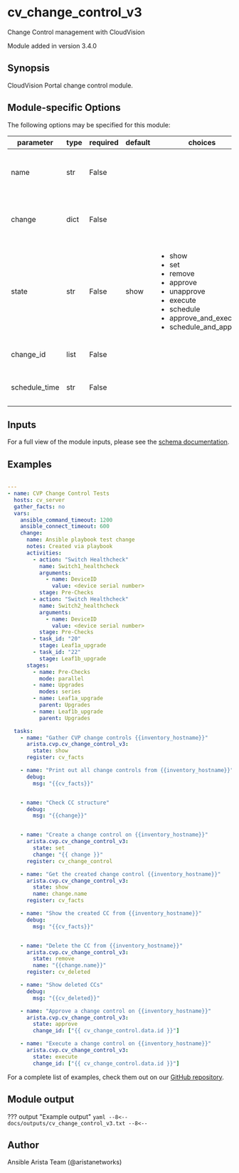 <!--
  ~ Copyright (c) 2023 Arista Networks, Inc.
  ~ Use of this source code is governed by the Apache License 2.0
  ~ that can be found in the LICENSE file.
  -->

# cv_change_control_v3

Change Control management with CloudVision

Module added in version 3.4.0
## Synopsis

CloudVision Portal change control module.

## Module-specific Options

The following options may be specified for this module:

| parameter | type | required | default | choices | comments |
| ------------- |-------------| ---------|----------- |--------- |--------- |
| name  |   str | False  |  | | The name of the change control. If not provided, one will be generated automatically. |
| change  |   dict | False  |  | | A dictionary containing the change control to be created/modified. |
| state  |   str | False  |  show  | <ul> <li>show</li>  <li>set</li>  <li>remove</li>  <li>approve</li>  <li>unapprove</li>  <li>execute</li>  <li>schedule</li>  <li>approve_and_execute</li>  <li>schedule_and_approve</li> </ul> | Set if we should get, set/update, or remove the change control. |
| change_id  |   list | False  |  | | List of change IDs to get/remove. |
| schedule_time  |   str | False  |  | | RFC3339 time format, e.g., `2021-12-23T02:07:00.0`. |

## Inputs

For a full view of the module inputs, please see the [schema documentation](../schema/cv_change_control_v3.md).

## Examples

```yaml

---
- name: CVP Change Control Tests
  hosts: cv_server
  gather_facts: no
  vars:
    ansible_command_timeout: 1200
    ansible_connect_timeout: 600
    change:
      name: Ansible playbook test change
      notes: Created via playbook
      activities:
        - action: "Switch Healthcheck"
          name: Switch1_healthcheck
          arguments:
            - name: DeviceID
              value: <device serial number>
          stage: Pre-Checks
        - action: "Switch Healthcheck"
          name: Switch2_healthcheck
          arguments:
            - name: DeviceID
              value: <device serial number>
          stage: Pre-Checks
        - task_id: "20"
          stage: Leaf1a_upgrade
        - task_id: "22"
          stage: Leaf1b_upgrade
      stages:
        - name: Pre-Checks
          mode: parallel
        - name: Upgrades
          modes: series
        - name: Leaf1a_upgrade
          parent: Upgrades
        - name: Leaf1b_upgrade
          parent: Upgrades

  tasks:
    - name: "Gather CVP change controls {{inventory_hostname}}"
      arista.cvp.cv_change_control_v3:
        state: show
      register: cv_facts

    - name: "Print out all change controls from {{inventory_hostname}}"
      debug:
        msg: "{{cv_facts}}"


    - name: "Check CC structure"
      debug:
        msg: "{{change}}"


    - name: "Create a change control on {{inventory_hostname}}"
      arista.cvp.cv_change_control_v3:
        state: set
        change: "{{ change }}"
      register: cv_change_control

    - name: "Get the created change control {{inventory_hostname}}"
      arista.cvp.cv_change_control_v3:
        state: show
        name: change.name
      register: cv_facts

    - name: "Show the created CC from {{inventory_hostname}}"
      debug:
        msg: "{{cv_facts}}"


    - name: "Delete the CC from {{inventory_hostname}}"
      arista.cvp.cv_change_control_v3:
        state: remove
        name: "{{change.name}}"
      register: cv_deleted

    - name: "Show deleted CCs"
      debug:
        msg: "{{cv_deleted}}"

    - name: "Approve a change control on {{inventory_hostname}}"
      arista.cvp.cv_change_control_v3:
        state: approve
        change_id: ["{{ cv_change_control.data.id }}"]

    - name: "Execute a change control on {{inventory_hostname}}"
      arista.cvp.cv_change_control_v3:
        state: execute
        change_id: ["{{ cv_change_control.data.id }}"]


```

For a complete list of examples, check them out on our [GitHub repository](https://github.com/aristanetworks/ansible-cvp/tree/devel/ansible_collections/arista/cvp/examples).

## Module output

??? output "Example output"
    ```yaml
    --8<--
    docs/outputs/cv_change_control_v3.txt
    --8<--
    ```

## Author

Ansible Arista Team (@aristanetworks)
